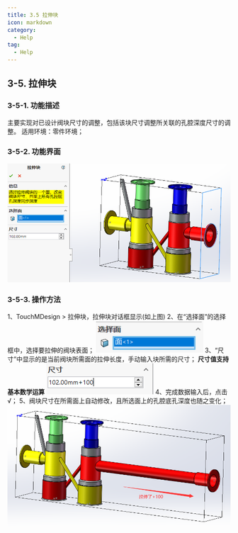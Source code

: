 ```yaml
---
title: 3.5 拉伸块
icon: markdown
category:
  - Help
tag:
  - Help
---
```


## 3-5. 拉伸块

### 3-5-1. 功能描述

主要实现对已设计阀块尺寸的调整，包括该块尺寸调整所关联的孔腔深度尺寸的调整。
适用环境：零件环境；

### 3-5-2. 功能界面

![图片](/images/28450145.png)

### 3-5-3. 操作方法

1、TouchMDesign > 拉伸块，拉伸块对话框显示(如上图)
2、在“选择面”的选择框中，选择要拉伸的阀块表面；
![图片](/images/28450163.png)
3、“尺寸”中显示的是当前阀块所需面的拉伸长度，手动输入块所需的尺寸；
**尺寸值支持基本数学运算**
![图片](/images/28450193.png)
4、完成数据输入后，点击√；
5、阀块尺寸在所需面上自动修改，且所选面上的孔腔底孔深度也随之变化；
![图片](/images/28450204.png)